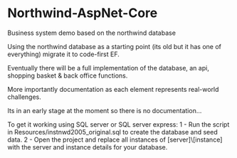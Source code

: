 # Northwind-AspNet-Core
Business system demo based on the northwind database

Using the northwind database as a starting point (its old but it has one of everything) migrate it to code-first EF.

Eventually there will be a full implementation of the database, an api, shopping basket & back office functions.

More importantly documentation as each element represents real-world challenges.

Its in an early stage at the moment so there is no documentation...

To get it working using SQL server or SQL server express:
1 - Run the script in Resources/instnwd2005_original.sql to create the database and seed data.
2 - Open the project and replace all instances of [server]\\[instance] with the server and instance details for your database.

